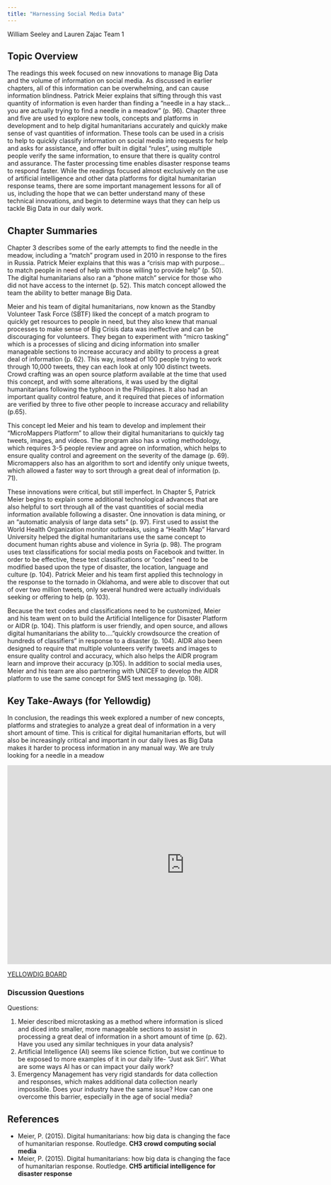 ```yaml
---
title: "Harnessing Social Media Data"
---
```


William Seeley and Lauren Zajac
Team 1

## Topic Overview
The readings this week focused on new innovations to manage Big Data and the volume of information on social media.  As discussed in earlier chapters, all of this information can be overwhelming, and can cause information blindness. Patrick Meier explains that sifting through this vast quantity of information is even harder than finding a “needle in a hay stack…you are actually trying to find a needle in a meadow” (p. 96).  Chapter three and five are used to explore new tools, concepts and platforms in development and to help digital humanitarians accurately and quickly make sense of vast quantities of information.    These tools can be used in a crisis to help to quickly classify information on social media into requests for help and asks for assistance, and offer built in digital “rules”, using multiple people verify the same information, to ensure that there is quality control and assurance.  The faster processing time enables disaster response teams to respond faster.  While the readings focused almost exclusively on the use of artificial intelligence and other data platforms for digital humanitarian response teams, there are some important management lessons for all of us, including the hope that we can better understand many of these technical innovations, and begin to determine ways that they can help us tackle Big Data in our daily work.


## Chapter Summaries
Chapter 3 describes some of the early attempts to find the needle in the meadow, including a “match” program used in 2010 in response to the fires in Russia.  Patrick Meier explains that this  was a “crisis map with  purpose…to match people in need of help with those willing to provide help” (p. 50).  The digital humanitarians also ran a “phone match” service for those who did not have access to the internet (p. 52).  This match concept allowed the team the ability to better manage Big Data. 

Meier and his team of digital humanitarians, now known as the Standby Volunteer Task Force (SBTF) liked the concept of a match program to quickly get resources to people in need, but they also knew that manual processes to make sense of Big Crisis data was ineffective and can be discouraging for volunteers.  They began to experiment with “micro tasking” which is a processes of slicing and dicing information into smaller manageable sections to increase accuracy and ability to process a great deal of information (p. 62).   This way, instead of 100 people trying to work through 10,000 tweets, they can each look at only 100 distinct tweets.  Crowd crafting was an open source platform available at the time that used this concept, and with some alterations, it was used by the digital humanitarians following the typhoon in the Philippines.  It also had an important quality control feature, and it required that pieces of information are verified by three to five other people to increase accuracy and reliability (p.65).  

This concept led Meier and his team to develop and implement their “MicroMappers Platform” to allow their digital humanitarians to quickly tag tweets, images, and videos.  The program also has a voting methodology, which requires 3-5 people review and agree on information, which helps to ensure quality control and agreement on the severity of the damage (p. 69).  Micromappers also has an algorithm to sort and identify only unique tweets, which allowed a faster way to sort through a great deal of information (p. 71).

These innovations were critical, but still imperfect.  In Chapter 5, Patrick Meier begins to explain some additional technological advances that are also helpful to sort through all of the vast quantities of social media information available following a disaster.  One innovation is data mining, or an “automatic analysis of large data sets” (p. 97).  First used to assist the World Health Organization monitor outbreaks, using a “Health Map” Harvard University helped the digital humanitarians use the same concept to document human rights abuse and violence in Syria (p. 98).  The program uses text classifications for social media posts on Facebook and twitter.  In order to be effective, these text classifications or “codes” need to be modified based upon the type of disaster, the location, language and culture (p. 104).  Patrick Meier and his team first applied this technology in the response to the tornado in Oklahoma, and were able to discover that out of over two million tweets, only several hundred were actually individuals seeking or offering to help (p. 103).  

Because the text codes and classifications need to be customized, Meier and his team went on to build the Artificial Intelligence for Disaster Platform or AIDR (p. 104).  This platform is user friendly, and open source, and allows digital humanitarians the ability to….”quickly crowdsource the creation of hundreds of classifiers” in response to a disaster (p. 104).  AIDR also been designed to require that multiple volunteers verify tweets and images to ensure quality control and accuracy, which also helps the AIDR program learn and improve their accuracy (p.105).  In addition to social media uses, Meier and his team are also partnering with UNICEF to develop the AIDR platform to use the same concept for SMS text messaging (p. 108).  

## Key Take-Aways (for Yellowdig)

In conclusion, the readings this week explored a number of new concepts, platforms and strategies to analyze a great deal of information in a very short amount of time.  This is critical for digital humanitarian efforts, but will also be increasingly critical and important in our daily lives as Big Data makes it harder to process information in any manual way.  We are truly looking for a needle in a meadow

<iframe width="800" height="450" src="https://www.youtube.com/embed/GdkNzexkZJw" frameborder="0" allow="accelerometer; autoplay; encrypted-media; gyroscope; picture-in-picture" allowfullscreen></iframe>

[YELLOWDIG BOARD](https://www.yellowdig.com/board/31867)

### Discussion Questions
Questions:
1.	Meier described microtasking as a method where information is sliced and diced into smaller, more manageable sections to assist in processing a great deal of information in a short amount of time (p. 62).  Have you used any similar techniques in your data analysis?
2.	Artificial Intelligence (AI) seems like science fiction, but we continue to be exposed to more examples of it in our daily life- “Just ask Siri”.  What are some ways AI has or can impact your daily work?
3.	Emergency Management has very rigid standards for data collection and responses, which makes additional data collection nearly impossible.  Does your industry have the same issue?  How can one overcome this barrier, especially in the age of social media?


## References

* Meier, P. (2015). Digital humanitarians: how big data is changing the face of humanitarian response. Routledge. **CH3 crowd computing social media**  
* Meier, P. (2015). Digital humanitarians: how big data is changing the face of humanitarian response. Routledge. **CH5 artificial intelligence for disaster response**  
